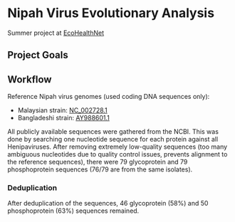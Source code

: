 # Nipah Virus Evolutionary Analysis

Summer project at <a href="https://www.ecohealthalliance.org/program/ecohealthnet" target="_blank">EcoHealthNet</a>

## Project Goals

## Workflow

Reference Nipah virus genomes (used coding DNA sequences only):

<ul>
  <li>Malaysian strain: <a href="https://www.ncbi.nlm.nih.gov/nuccore/NC_002728.1" target="_blank">NC_002728.1</a></li>
  <li>Bangladeshi strain: <a href="https://www.ncbi.nlm.nih.gov/nuccore/AY988601.1" target="_blank">AY988601.1</a></li>
</ul>

All publicly available sequences were gathered from the NCBI. This was done by searching one nucleotide sequence for each protein against all Henipaviruses. After removing extremely low-quality sequences (too many ambiguous nucleotides due to quality control issues, prevents alignment to the reference sequences), there were 79 glycoprotein and 79 phosphoprotein sequences (76/79 are from the same isolates).

### Deduplication

After deduplication of the sequences, 46 glycoprotein (58%) and 50 phosphoprotein (63%) sequences remained. 
